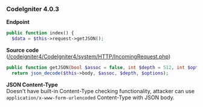 ### CodeIgniter 4.0.3

**Endpoint**
```php
public function index() {
  $data = $this->request->getJSON();
```

**Source code** ([/codeigniter4/CodeIgniter4/system/HTTP/IncomingRequest.php](https://github.com/codeigniter4/CodeIgniter4/blob/6da204ce23f239b3c8f54530f8f0994bd27d80dd/system/HTTP/IncomingRequest.php#L361-L363))
```php
public function getJSON(bool $assoc = false, int $depth = 512, int $options = 0) {
  return json_decode($this->body, $assoc, $depth, $options);
```

**JSON Content-Type**  
Doesn't have built-in Content-Type checking functionality, attacker can use `application/x-www-form-urlencoded` Content-Type with JSON body.